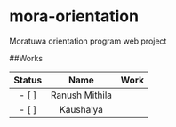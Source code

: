 # mora-orientation
Moratuwa orientation program web project 


##Works

| Status | Name | Work |
| :---:  |:---: | ---: |
|- [ ]| Ranush Mithila |
|- [ ]| Kaushalya      |